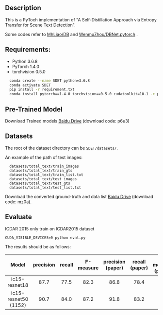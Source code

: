 ## Description
This is a PyToch implementation of "A Self-Distillation Approach via Entropy Transfer for Scene Text Detection". 

Some codes refer to [MhLiao/DB](https://github.com/MhLiao/DB) and [WenmuZhou/DBNet.pytorch](https://github.com/WenmuZhou/DBNet.pytorch) .

## Requirements:
- Python 3.6.8
- PyTorch 1.4.0
- torchvision 0.5.0

```bash
  conda create --name SDET python=3.6.8
  conda activate SDET
  pip install -r requirement.txt
  conda install pytorch==1.4.0 torchvision==0.5.0 cudatoolkit=10.1 -c pytorch
```

## Pre-Trained Model
Download Trained models [Baidu Drive](https://pan.baidu.com/s/1vxcdpOswTK6MxJyPIJlBkA) (download code: p6u3)

## Datasets
The root of the dataset directory can be ```SDET/datasets/```.

An example of the path of test images: 
```
  datasets/total_text/train_images
  datasets/total_text/train_gts
  datasets/total_text/train_list.txt
  datasets/total_text/test_images
  datasets/total_text/test_gts
  datasets/total_text/test_list.txt
```

Download the converted ground-truth and data list [Baidu Drive](https://pan.baidu.com/s/1BPYxcZnLXN87rQKmz9PFYA) (download code: mz0a).


## Evaluate

ICDAR 2015
only train on ICDAR2015 dataset

```
CUDA_VISIBLE_DEVICES=0 python eval.py
```

The results should be as follows:

|        Model       	| precision 	| recall 	| F-measure 	| precision (paper) 	| recall (paper) 	| F-measure (paper) 	|
|:------------------:	|:---------:	|:------:	|:---------:	|:-----------------:	|:--------------:	|:-----------------:	|
| ic15-resnet18  |    87.7   	|  77.5  	|    82.3   	|        86.8       	|      78.4     	|        82.3       	|
| ic15-resnet50 (1152)|    90.7   	|  84.0  	|    87.2   	|        91.8      	  |      83.2      	|        87.3       	|

   
